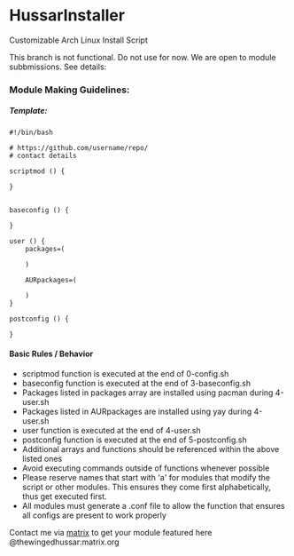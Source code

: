 # HussarInstaller
Customizable Arch Linux Install Script

This branch is not functional. Do not use for now. We are open to module subbmissions. See details:

### Module Making Guidelines:

##### Template:
```
#!/bin/bash

# https://github.com/username/repo/
# contact details

scriptmod () {
    
}


baseconfig () {

}

user () {
	packages=(

	)

	AURpackages=(

	)
}

postconfig () {

}
```

#### Basic Rules / Behavior
- scriptmod function is executed at the end of 0-config.sh
- baseconfig function is executed at the end of 3-baseconfig.sh
- Packages listed in packages array are installed using pacman during 4-user.sh
- Packages listed in AURpackages are installed using yay during 4-user.sh
- user function is executed at the end of 4-user.sh
- postconfig function is executed at the end of 5-postconfig.sh
- Additional arrays and functions should be referenced within the above listed ones
- Avoid executing commands outside of functions whenever possible
- Please reserve names that start with 'a' for modules that modify the script or other modules. This ensures they come first alphabetically, thus get executed first.
- All modules must generate a .conf file to allow the function that ensures all configs are present to work properly


Contact me via [matrix](https://matrix.org/) to get your module featured here
@thewingedhussar:matrix.org 
